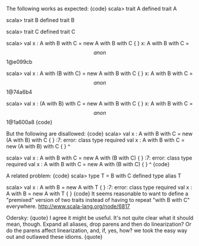 The following works as expected:
{code}
scala> trait A
defined trait A

scala> trait B
defined trait B

scala> trait C
defined trait C

scala> val x : A with B with C = new A with B with C { }
x: A with B with C = $$anon$$1@e099cb

scala> val x : A with (B with C) = new A with B with C { }
x: A with B with C = $$anon$$1@74a6b4

scala> val x : (A with B) with C = new A with B with C { }
x: A with B with C = $$anon$$1@1a600a8
{code}

But the following are disallowed:
{code}
scala> val x : A with B with C = new (A with B) with C { }
<console>:7: error: class type required
       val x : A with B with C = new (A with B) with C { }
                                      ^

scala> val x : A with B with C = new A with (B with C) { }
<console>:7: error: class type required
       val x : A with B with C = new A with (B with C) { }
                                             ^
{code}



A related problem:
{code}
scala> type T = B with C
defined type alias T

scala> val x : A with B = new A with T { }
<console>:7: error: class type required
       val x : A with B = new A with T { }
{code}
It seems reasonable to want to define a "premixed" version of two traits instead of having to repeat "with B with C" everywhere.
http://www.scala-lang.org/node/6817

Odersky:
{quote}
I agree it might be useful. It's not quite clear what it should mean,
though. Expand all aliases, drop parens and then do linearization? Or
do the parens affect linearization, and, if, yes, how?
we took the easy way out and outlawed these idioms.
{quote}
